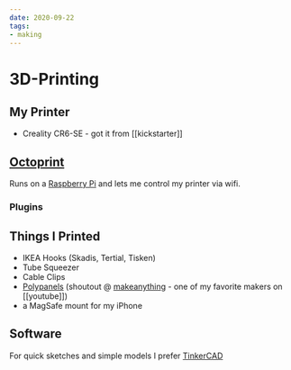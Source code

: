 ```yaml
---
date: 2020-09-22
tags:
- making
---
```


# 3D-Printing

## My Printer
- Creality CR6-SE - got it from [[kickstarter]]

## [Octoprint](https://octoprint.org/)
Runs on a [Raspberry Pi](./raspberrypi.md) and lets me control my printer via wifi.

### Plugins

## Things I Printed
- IKEA Hooks (Skadis, Tertial, Tisken)
- Tube Squeezer
- Cable Clips
- [Polypanels](https://www.makeanything.design/polypanels) (shoutout @ [makeanything](https://www.youtube.com/channel/UCVc6AHfGw9b2zOE_ZGfmsnw) - one of my favorite makers on [[youtube]])
- a MagSafe mount for my iPhone

## Software
For quick sketches and simple models I prefer [TinkerCAD](https://tinkercad.com)
